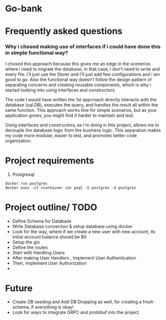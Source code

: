 # Go-bank

# Frequently asked questions

### Why i chosed making use of interfaces if i could have done this in simple functional way?

I chosed this approach because this gives me an edge in the scenerios where i need to migrate the database, in that case, i don't need to write and every file. i'll just use the Storer and I'll just add few configurations and i am good to go. Also the functional way doesn't follow the design pattern of separating concerns and creating reusable components, which is why i started looking into using interfaces and constructors.

The code I would have written the 1st apprroach directly interacts with the database (sql.DB), executes the query, and handles the result all within the same function. This approach works fine for simple scenarios, but as your application grows, you might find it harder to maintain and test.

Using interfaces and constructors, as i'm doing in this project, allows me to decouple the database logic from the business logic. This separation makes my code more modular, easier to test, and promotes better code organization.

# Project requirements

1. Postgresql 
 
 ```
 docker run postgres
 docker exec -it <container id> psql -U postgres -d postgres
 ```


# Project outline/ TODO
- Define Schema for Database 
- Write Database connection & setup database using docker
- Look for the way, where if we create a new user with new account, its initial account balance should be $0
- Setup the gin
- Define the routes
- Start with Handling Users
- After making User Handlers , Implement User Authentication
- Then, Implement User Authorization
- 


# Future
- Create DB seeding and Add DB Dropping as well, for creating a fresh schema, if everything is okay!
- Look for ways to integrate GRPC and protobuf into the project

